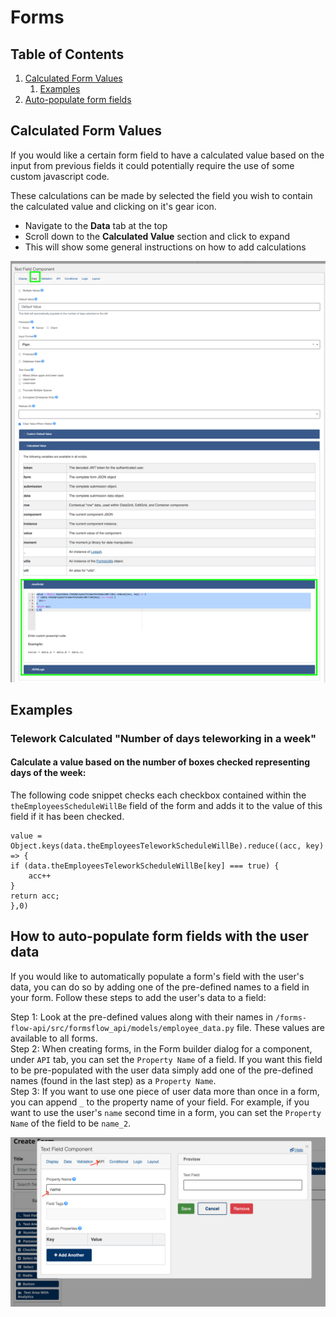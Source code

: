 # Forms

## Table of Contents
1. [Calculated Form Values](#calculated-form-values)
   1. [Examples](#examples)
2. [Auto-populate form fields](#how-to-auto-populate-form-fields-with-the-user-data)

## Calculated Form Values

If you would like a certain form field to have a calculated value based on the input from previous fields it could potentially require the use of some custom javascript code.

These calculations can be made by selected the field you wish to contain the calculated value and clicking on it's gear icon.
- Navigate to the **Data** tab at the top
- Scroll down to the **Calculated Value** section and click to expand
- This will show some general instructions on how to add calculations

![img.png](images/img.png)

## Examples

### Telework Calculated "Number of days teleworking in a week"

#### Calculate a value based on the number of boxes checked representing days of the week:

The following code snippet checks each checkbox contained within the `theEmployeesScheduleWillBe` field of the form and adds it to the value of this field if it has been checked.

```
value = Object.keys(data.theEmployeesTeleworkScheduleWillBe).reduce((acc, key) => {
if (data.theEmployeesTeleworkScheduleWillBe[key] === true) {
	acc++
}
return acc;
},0)
```

## How to auto-populate form fields with the user data

If you would like to automatically populate a form's field with the user's data, you can do so by adding one of the pre-defined names to a field in your form. Follow these steps to add the user's data to a field:

Step 1: Look at the pre-defined values along with their names in `/forms-flow-api/src/formsflow_api/models/employee_data.py` file. These values are available to all forms.<br>
Step 2: When creating forms, in the Form builder dialog for a component, under `API` tab, you can set the `Property Name` of a field. If you want this field to be pre-populated with the user data simply add one of the pre-defined names (found in the last step) as a `Property Name`.<br>
Step 3: If you want to use one piece of user data more than once in a form, you can append `_` to the property name of your field. For example, if you want to use the user's `name` second time in a form, you can set the `Property Name` of the field to be `name_2`.

![img-2.png](images/img-2.png)
